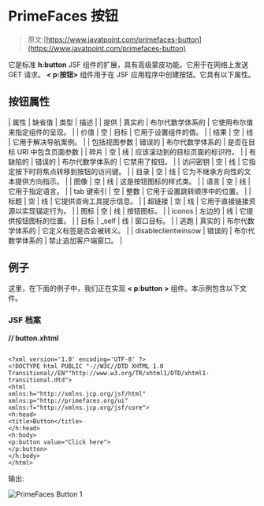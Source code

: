 # PrimeFaces 按钮

> 原文:[https://www.javatpoint.com/primefaces-button](https://www.javatpoint.com/primefaces-button)

它是标准 **h:button** JSF 组件的扩展，具有高级蒙皮功能。它用于在网络上发送 GET 请求。 **< p:按钮>** 组件用于在 JSF 应用程序中创建按钮。它具有以下属性。

## 按钮属性

| 属性 | 缺省值 | 类型 | 描述 |
| 提供 | 真实的 | 布尔代数学体系的 | 它使用布尔值来指定组件的呈现。 |
| 价值 | 空 | 目标 | 它用于设置组件的值。 |
| 结果 | 空 | 线 | 它用于解决导航案例。 |
| 包括视图参数 | 错误的 | 布尔代数学体系的 | 是否在目标 URI 中包含页面参数 |
| 碎片 | 空 | 线 | 应该滚动到的目标页面的标识符。 |
| 有缺陷的 | 错误的 | 布尔代数学体系的 | 它禁用了按钮。 |
| 访问密钥 | 空 | 线 | 它指定按下时将焦点转移到按钮的访问键。 |
| 目录 | 空 | 线 | 它为不继承方向性的文本提供方向指示。 |
| 图像 | 空 | 线 | 这是按钮图标的样式类。 |
| 语言 | 空 | 线 | 它用于指定语言。 |
| tab 键索引 | 空 | 整数 | 它用于设置跳转顺序中的位置。 |
| 标题 | 空 | 线 | 它提供咨询工具提示信息。 |
| 超链接 | 空 | 线 | 它用于直接链接资源以实现锚定行为。 |
| 图标 | 空 | 线 | 按钮图标。 |
| iconos | 左边的 | 线 | 它提供按钮图标的位置。 |
| 目标 | _self | 线 | 窗口目标。 |
| 逃跑 | 真实的 | 布尔代数学体系的 | 它定义标签是否会被转义。 |
| disableclientwinsow | 错误的 | 布尔代数学体系的 | 禁止追加客户端窗口。 |

## 例子

这里，在下面的例子中，我们正在实现 **< p:button >** 组件。本示例包含以下文件。

### JSF 档案

**// button.xhtml**

```

<?xml version='1.0' encoding='UTF-8' ?>
<!DOCTYPE html PUBLIC "-//W3C//DTD XHTML 1.0 Transitional//EN""http://www.w3.org/TR/xhtml1/DTD/xhtml1-transitional.dtd">
<html 
xmlns:h="http://xmlns.jcp.org/jsf/html"
xmlns:p="http://primefaces.org/ui"
xmlns:f="http://xmlns.jcp.org/jsf/core">
<h:head>
<title>Button</title>
</h:head>
<h:body>
<p:button value="Click here">
</p:button>
</h:body>
</html>

```

输出:

![PrimeFaces Button 1](../Images/479c58ceebdc381fb4dba6c9686476d6.png)